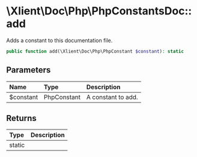 # \\Xlient\\Doc\\Php\\PhpConstantsDoc::add

Adds a constant to this documentation file.

```php
public function add(\Xlient\Doc\Php\PhpConstant $constant): static
```

## Parameters

| Name | Type | Description |
| :--- | :--- | :--- |
| $constant | PhpConstant | A constant to add. |

## Returns

| Type | Description |
| :--- | :--- |
| static |  |